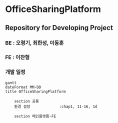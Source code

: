 # OfficeSharingPlatform

## Repository for Developing Project

### BE : 오령기, 최한성, 이동훈

### FE : 이찬형

### 개발 일정

```mermaid
gantt
dateFormat MM-DD
title OfficeSharingPlatform

    section 공통
    환경 설정             :chap1, 11-16, 1d

    section 메인플랫폼-FE

```